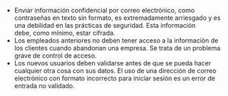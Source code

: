 - Enviar información confidencial por correo electrónico, como contraseñas en texto sin formato, es extremadamente arriesgado y es una debilidad en las prácticas de seguridad. Esta información debe, como mínimo, estar cifrada.
- Los empleados anteriores no deben tener acceso a la información de los clientes cuando abandonan una empresa. Se trata de un problema grave de control de acceso.
- Los nuevos usuarios deben validarse antes de que se pueda hacer cualquier otra cosa con sus datos. El uso de una dirección de correo electrónico con formato incorrecto para iniciar sesión es un error de entrada no validado.